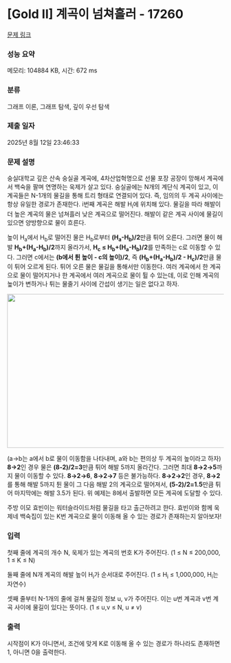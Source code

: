 # [Gold II] 계곡이 넘쳐흘러 - 17260 

[문제 링크](https://www.acmicpc.net/problem/17260) 

### 성능 요약

메모리: 104884 KB, 시간: 672 ms

### 분류

그래프 이론, 그래프 탐색, 깊이 우선 탐색

### 제출 일자

2025년 8월 12일 23:46:33

### 문제 설명

<p>숭실대학교 깊은 산속 숭실골 계곡에, 4차산업혁명으로 선물 포장 공장이 망해서 계곡에서 백숙을 팔며 연명하는 욱제가 살고 있다. 숭실골에는 N개의 계단식 계곡이 있고, 이 계곡들은 N-1개의 물길을 통해 트리 형태로 연결되어 있다. 즉, 임의의 두 계곡 사이에는 항상 유일한 경로가 존재한다. i번째 계곡은 해발 H<sub>i</sub>에 위치해 있다. 물길을 따라 해발이 더 높은 계곡의 물은 넘쳐흘러 낮은 계곡으로 떨어진다. 해발이 같은 계곡 사이에 물길이 있으면 양방향으로 물이 흐른다.</p>

<p>높이 H<sub>a</sub>에서 H<sub>b</sub>로 떨어진 물은 H<sub>b</sub>로부터 <strong>(H<sub>a</sub>-H<sub>b</sub>)/2</strong>만큼 튀어 오른다. 그러면 물이 해발 <strong>H<sub>b</sub>+(H<sub>a</sub>-H<sub>b</sub>)/2</strong>까지 올라가서, <strong>H<sub>c</sub> ≤ H<sub>b</sub>+(H<sub>a</sub>-H<sub>b</sub>)/2</strong>를 만족하는 c로 이동할 수 있다. 그러면 c에서는 <strong>(b에서 튄 높이 - c의 높이)/2</strong>, 즉 <strong>(H<sub>b</sub>+(H<sub>a</sub>-H<sub>b</sub>)/2 - H<sub>c</sub>)/2</strong>만큼 물이 튀어 오르게 된다. 튀어 오른 물은 물길을 통해서만 이동한다. 여러 계곡에서 한 계곡으로 물이 떨어지거나 한 계곡에서 여러 계곡으로 물이 튈 수 있는데, 이로 인해 계곡의 높이가 변하거나 튀는 물줄기 사이에 간섭이 생기는 일은 없다고 하자.</p>

<p style="text-align: center;"><img alt="" src="https://upload.acmicpc.net/47b6063a-61f3-49c5-a600-f8f194de3c18/-/preview/" style="height: 357px; width: 600px;"></p>

<p>(a→b는 a에서 b로 물이 이동함을 나타내며, a와 b는 편의상 두 계곡의 높이라고 하자) <strong>8→2</strong>인 경우 물은 <strong>(8-2)/2=3</strong>만큼 튀어 해발 5까지 올라간다. 그러면 최대 <strong>8→2→5</strong>까지 물이 이동할 수 있다. <strong>8→2→6</strong>, <strong>8→2→7</strong> 등은 불가능하다. <strong>8→2→2</strong>인 경우, <strong>8→2</strong>를 통해 해발 5까지 튄 물이 그 다음 해발 2의 계곡으로 떨어져서, <strong>(5-2)/2=1.5</strong>만큼 튀어 마지막에는 해발 3.5가 된다. 위 예제는 8에서 출발하면 모든 계곡에 도달할 수 있다.  </p>

<p>주방 이모 효빈이는 워터슬라이드처럼 물길을 타고 출근하려고 한다. 효빈이와 함께 욱제네 백숙집이 있는 K번 계곡으로 물이 이동해 올 수 있는 경로가 존재하는지 알아보자!</p>

### 입력 

 <p>첫째 줄에 계곡의 개수 N, 욱제가 있는 계곡의 번호 K가 주어진다. (1 ≤ N ≤ 200,000, 1 ≤ K ≤ N)</p>

<p>둘째 줄에 N개 계곡의 해발 높이 H<sub>i</sub>가 순서대로 주어진다. (1 ≤ H<sub>i</sub> ≤ 1,000,000, H<sub>i</sub>는 자연수)</p>

<p>셋째 줄부터 N-1개의 줄에 걸쳐 물길의 정보 u, v가 주어진다. 이는 u번 계곡과 v번 계곡 사이에 물길이 있다는 뜻이다. (1 ≤ u,v ≤ N, u ≠ v)</p>

### 출력 

 <p>시작점이 K가 아니면서, 조건에 맞게 K로 이동해 올 수 있는 경로가 하나라도 존재하면 1, 아니면 0을 출력한다.</p>

